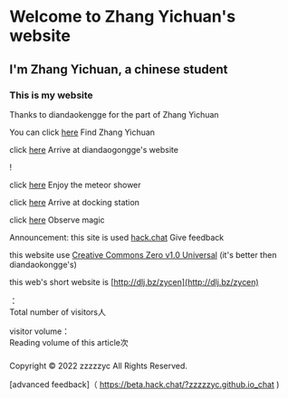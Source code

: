 # Welcome to Zhang Yichuan's website

## I'm Zhang Yichuan, a chinese student

### This is my website

Thanks to diandaokengge for the part of Zhang Yichuan

You can click
[here](https://zzzzzyc.github.io/en/zyc)
Find Zhang Yichuan

click
[here](https://diandaokongge.github.io)
Arrive at diandaogongge's website


! []( https://raw.githubusercontent.com/zzzzzyc/zzzzzyc.github.io/main/%E4%B8%8B%E8%BD%BD.png )

click
[here](54188)
Enjoy the meteor shower

click
[here](hub_en)
Arrive at docking station

click
[here](qwq)
Observe magic

Announcement: this site is used
[hack.chat]( https://beta.hack.chat/?zzzzzyc.github.io_chat )
Give feedback

this website use
[Creative Commons Zero v1.0 Universal](https://choosealicense.com/licenses/cc0-1.0/)
(it's better then diandaokongge's)

this web's short website is
[http://dlj.bz/zycen](http://dlj.bz/zycen)

<script type="text/javascript" src="busuanzi.js"></script>    
<script async src="//busuanzi.ibruce.info/busuanzi/2.3/busuanzi.pure.mini.js">
</script>  


：  
<span id="busuanzi_container_site_uv">
  Total number of visitors<span id="busuanzi_value_site_uv"></span>人
</span>

visitor volume：  
<span id="busuanzi_container_page_pv">
  Reading volume of this article<span id="busuanzi_value_page_pv"></span>次
</span>

### <span id="runtime_span"></span><script type="text/javascript">function show_runtime(){window.setTimeout("show_runtime()",1000);X=new Date("04/27/2022 21:04:00");Y=new Date();T=(Y.getTime()-X.getTime());M=24*60*60*1000;a=T/M;A=Math.floor(a);b=(a-A)*24;B=Math.floor(b);c=(b-B)*60;C=Math.floor((b-B)*60);D=Math.floor((c-C)*60);runtime_span.innerHTML="This station is in operation: "+A+"d"+B+"h"+C+"min"+D+"sec"}show_runtime();</script> 

  Copyright  ©  2022 zzzzzyc All Rights Reserved. 
  
  
[advanced feedback]（ https://beta.hack.chat/?zzzzzyc.github.io_chat )
